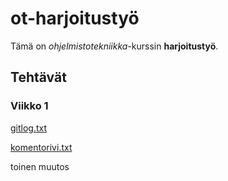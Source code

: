 # ot-harjoitustyö

Tämä on _ohjelmistotekniikka_-kurssin **harjoitustyö**. 

## Tehtävät
### Viikko 1
[gitlog.txt](https://github.com/Lukxsx/ot-harjoitustyo/blob/master/laskarit/viikko1/gitlog.txt)

[komentorivi.txt](https://github.com/Lukxsx/ot-harjoitustyo/blob/master/laskarit/viikko1/komentorivi.txt)

toinen muutos
